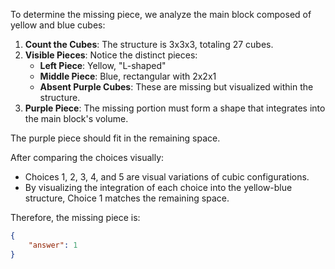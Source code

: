 To determine the missing piece, we analyze the main block composed of yellow and blue cubes:

1. **Count the Cubes**: The structure is 3x3x3, totaling 27 cubes.
2. **Visible Pieces**: Notice the distinct pieces:
   - **Left Piece**: Yellow, "L-shaped"
   - **Middle Piece**: Blue, rectangular with 2x2x1
   - **Absent Purple Cubes**: These are missing but visualized within the structure.
3. **Purple Piece**: The missing portion must form a shape that integrates into the main block's volume.

The purple piece should fit in the remaining space.

After comparing the choices visually:

- Choices 1, 2, 3, 4, and 5 are visual variations of cubic configurations.
- By visualizing the integration of each choice into the yellow-blue structure, Choice 1 matches the remaining space.

Therefore, the missing piece is:

```json
{
    "answer": 1
}
```